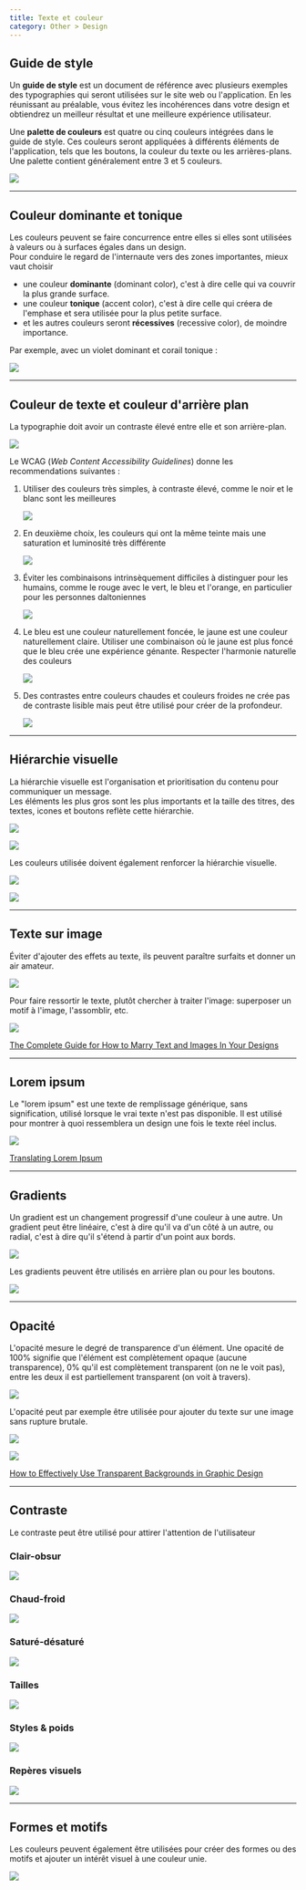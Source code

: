 ```yaml
---
title: Texte et couleur
category: Other > Design
---
```


## Guide de style

Un **guide de style** est un document de référence avec plusieurs exemples des typographies qui seront utilisées sur le site web ou l'application. En les réunissant au préalable, vous évitez les incohérences dans votre design et obtiendrez un meilleur résultat et une meilleure expérience utilisateur.

Une **palette de couleurs** est quatre ou cinq couleurs intégrées dans le guide de style. Ces couleurs seront appliquées à différents éléments de l'application, tels que les boutons, la couleur du texte ou les arrières-plans. Une palette contient généralement entre 3 et 5 couleurs.

![](https://i.imgur.com/Wr3DMnw.png)

---

## Couleur dominante et tonique

Les couleurs peuvent se faire concurrence entre elles si elles sont utilisées à valeurs ou à surfaces égales dans un design.  
Pour conduire le regard de l'internaute vers des zones importantes, mieux vaut choisir

- une couleur **dominante** (dominant color), c'est à dire celle qui va couvrir la plus grande surface.
- une couleur **tonique** (accent color), c'est à dire celle qui créera de l'emphase et sera utilisée pour la plus petite surface.
- et les autres couleurs seront **récessives** (recessive color), de moindre importance.

Par exemple, avec un violet dominant et corail tonique :

![](https://i.imgur.com/crMmA64.png)

---

## Couleur de texte et couleur d'arrière plan

La typographie doit avoir un contraste élevé entre elle et son arrière-plan.

![](https://i.imgur.com/8uYyPWD.png)

Le WCAG (*Web Content Accessibility Guidelines*) donne les recommendations suivantes :

1. Utiliser des couleurs très simples, à contraste élevé, comme le noir et le blanc sont les meilleures

   ![](https://i.imgur.com/Pk6JxYa.png)

2. En deuxième choix, les couleurs qui ont la même teinte mais une saturation et luminosité très différente

   ![](https://i.imgur.com/DVhIG8c.png)

3. Éviter les combinaisons intrinsèquement difficiles à distinguer pour les humains, comme le rouge avec le vert, le bleu et l'orange, en particulier pour les personnes daltoniennes

   ![](https://i.imgur.com/8jrXrcv.jpg)

4. Le bleu est une couleur naturellement foncée, le jaune est une couleur naturellement claire. Utiliser une combinaison où le jaune est plus foncé que le bleu crée une expérience génante. Respecter l'harmonie naturelle des couleurs

   ![](https://i.imgur.com/GuDqPOB.png)

5. Des contrastes entre couleurs chaudes et couleurs froides ne crée pas de contraste lisible mais peut être utilisé pour créer de la profondeur.

   ![](https://i.imgur.com/ZuzM3SY.png)

---

## Hiérarchie visuelle

La hiérarchie visuelle est l'organisation et prioritisation du contenu pour communiquer un message.  
Les éléments les plus gros sont les plus importants et la taille des titres, des textes, icones et boutons reflète cette hiérarchie.

![](https://i.imgur.com/yun2aVR.jpg)

![](https://i.imgur.com/zmp80AX.png?1)

Les couleurs utilisée doivent également renforcer la hiérarchie visuelle.

![](https://i.imgur.com/asjxX5N.png)

![](https://i.imgur.com/ZhPKXOd.png)

---

## Texte sur image

Éviter d'ajouter des effets au texte, ils peuvent paraître surfaits et donner un air amateur.

![](https://i.imgur.com/OWHbuk9.png)

Pour faire ressortir le texte, plutôt chercher à traiter l'image: superposer un motif à l'image, l'assomblir, etc.

![](https://i.imgur.com/wsjUIcw.png)

[The Complete Guide for How to Marry Text and Images In Your Designs](https://learn.canva.com/learn/how-to-marry-text-and-images/)

---

## Lorem ipsum

Le "lorem ipsum" est une texte de remplissage générique, sans signification, utilisé lorsque le vrai texte n'est pas disponible. Il est utilisé pour montrer à quoi ressemblera un design une fois le texte réel inclus.

![](https://i.imgur.com/xuAhIlV.jpg)

[Translating Lorem Ipsum](https://www.lrb.co.uk/blog/2014/03/14/nick-richardson/translating-lorem-ipsum/)

---

## Gradients

Un gradient est un changement progressif d'une couleur à une autre. Un gradient peut être linéaire, c'est à dire qu'il va d'un côté à un autre, ou radial, c'est à dire qu'il s'étend à partir d'un point aux bords.

![](https://i.imgur.com/cn6U8KY.jpg)

Les gradients peuvent être utilisés en arrière plan ou pour les boutons.

![](https://i.imgur.com/hS5IrNR.jpg)

---

## Opacité

L'opacité mesure le degré de transparence d'un élément. Une opacité de 100% signifie que l'élément est complètement opaque (aucune transparence), 0% qu'il est complètement transparent (on ne le voit pas), entre les deux il est partiellement transparent (on voit à travers).

![](https://i.imgur.com/2bLHD9o.jpg)

L'opacité peut par exemple être utilisée pour ajouter du texte sur une image sans rupture brutale.

![](https://i.imgur.com/YTdTZ12.jpg)

![](https://i.imgur.com/zEczshb.jpg)

[How to Effectively Use Transparent Backgrounds in Graphic Design](https://learn.canva.com/learn/transparent-background/)

---

## Contraste

Le contraste peut être utilisé pour attirer l'attention de l'utilisateur

### Clair-obsur

![](https://i.imgur.com/nIBMqBg.jpg)

### Chaud-froid

![](https://i.imgur.com/LWtIS6p.jpg)

### Saturé-désaturé

![](https://i.imgur.com/LT3tNy1.png)

### Tailles

![](https://i.imgur.com/3A2JGKi.png)

### Styles & poids

![](https://i.imgur.com/cUCb9Vs.png)

### Repères visuels

![](https://i.imgur.com/0MNsqaI.png)

---

## Formes et motifs

Les couleurs peuvent également être utilisées pour créer des formes ou des motifs et ajouter un intérêt visuel à une couleur unie.

![](https://i.imgur.com/CIhkg1x.jpg)
